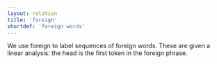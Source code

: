 ```yaml
---
layout: relation
title: 'foreign'
shortdef: 'foreign words'
---
```


We use foreign to label sequences of foreign words. These are given a linear analysis: the head is
the first token in the foreign phrase.
<!-- Interlanguage links updated Čt lis 12 09:43:27 CET 2020 -->
